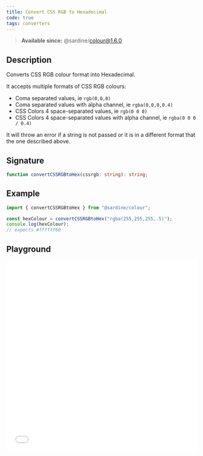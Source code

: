 ```yaml
---
title: Convert CSS RGB to Hexadecimal
code: true
tags: converters
---
```


> **Available since:** @sardine/colour@1.6.0

## Description

Converts CSS RGB colour format into Hexadecimal.

It accepts multiple formats of CSS RGB colours:

- Coma separated values, ie `rgb(0,0,0)`
- Coma separated values with alpha channel, ie `rgba(0,0,0,0.4)`
- CSS Colors 4 space-separated values, ie `rgb(0 0 0)`
- CSS Colors 4 space-separated values with alpha channel, ie `rgba(0 0 0 / 0.4)`

It will throw an error if a string is not passed or it is in a different format that the one described above.

## Signature

```typescript
function convertCSSRGBtoHex(cssrgb: string): string;
```

## Example

```javascript
import { convertCSSRGBtoHex } from "@sardine/colour";

const hexColour = convertCSSRGBtoHex("rgba(255,255,255,.5)");
console.log(hexColour);
// expects #ffffff80
```

## Playground

<iframe src="/playground/convertCSSRGBtoHex" title="convertCSSRGBtoHex" width="100%" height="500px" style="border:0; overflow:hidden;" sandbox="allow-scripts allow-same-origin"></iframe>
